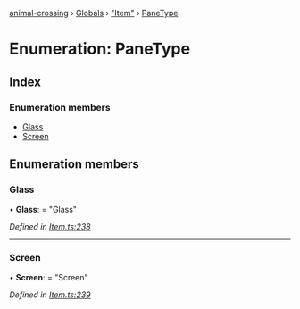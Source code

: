 [animal-crossing](../README.md) › [Globals](../globals.md) › ["Item"](../modules/_item_.md) › [PaneType](_item_.panetype.md)

# Enumeration: PaneType

## Index

### Enumeration members

* [Glass](_item_.panetype.md#glass)
* [Screen](_item_.panetype.md#screen)

## Enumeration members

###  Glass

• **Glass**: = "Glass"

*Defined in [Item.ts:238](https://github.com/Norviah/animal-crossing/blob/682361d/module/types/Item.ts#L238)*

___

###  Screen

• **Screen**: = "Screen"

*Defined in [Item.ts:239](https://github.com/Norviah/animal-crossing/blob/682361d/module/types/Item.ts#L239)*
